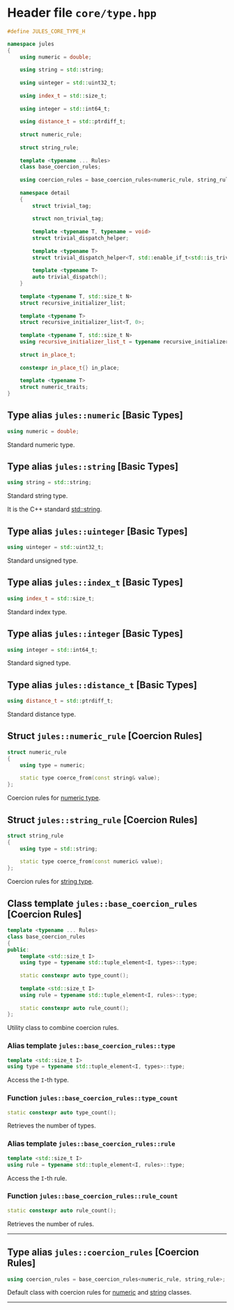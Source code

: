 ---
---

# Header file `core/type.hpp`<a id="core/type.hpp"></a>

``` cpp
#define JULES_CORE_TYPE_H

namespace jules
{
    using numeric = double;
    
    using string = std::string;
    
    using uinteger = std::uint32_t;
    
    using index_t = std::size_t;
    
    using integer = std::int64_t;
    
    using distance_t = std::ptrdiff_t;
    
    struct numeric_rule;
    
    struct string_rule;
    
    template <typename ... Rules>
    class base_coercion_rules;
    
    using coercion_rules = base_coercion_rules<numeric_rule, string_rule>;
    
    namespace detail
    {
        struct trivial_tag;
        
        struct non_trivial_tag;
        
        template <typename T, typename = void>
        struct trivial_dispatch_helper;
        
        template <typename T>
        struct trivial_dispatch_helper<T, std::enable_if_t<std::is_trivial<T>::value>>;
        
        template <typename T>
        auto trivial_dispatch();
    }
    
    template <typename T, std::size_t N>
    struct recursive_initializer_list;
    
    template <typename T>
    struct recursive_initializer_list<T, 0>;
    
    template <typename T, std::size_t N>
    using recursive_initializer_list_t = typename recursive_initializer_list<T, N>::type;
    
    struct in_place_t;
    
    constexpr in_place_t{} in_place;
    
    template <typename T>
    struct numeric_traits;
}
```

## Type alias `jules::numeric` \[Basic Types\]<a id="jules::numeric"></a>

``` cpp
using numeric = double;
```

Standard numeric type.

## Type alias `jules::string` \[Basic Types\]<a id="jules::string"></a>

``` cpp
using string = std::string;
```

Standard string type.

It is the C++ standard [std::string](http://en.cppreference.com/mwiki/index.php?title=Special%3ASearch&search=std::string).

## Type alias `jules::uinteger` \[Basic Types\]<a id="jules::uinteger"></a>

``` cpp
using uinteger = std::uint32_t;
```

Standard unsigned type.

## Type alias `jules::index_t` \[Basic Types\]<a id="jules::index_t"></a>

``` cpp
using index_t = std::size_t;
```

Standard index type.

## Type alias `jules::integer` \[Basic Types\]<a id="jules::integer"></a>

``` cpp
using integer = std::int64_t;
```

Standard signed type.

## Type alias `jules::distance_t` \[Basic Types\]<a id="jules::distance_t"></a>

``` cpp
using distance_t = std::ptrdiff_t;
```

Standard distance type.

## Struct `jules::numeric_rule` \[Coercion Rules\]<a id="jules::numeric_rule"></a>

``` cpp
struct numeric_rule
{
    using type = numeric;
    
    static type coerce_from(const string& value);
};
```

Coercion rules for [numeric type](doc_core__type.html#jules::numeric).

## Struct `jules::string_rule` \[Coercion Rules\]<a id="jules::string_rule"></a>

``` cpp
struct string_rule
{
    using type = std::string;
    
    static type coerce_from(const numeric& value);
};
```

Coercion rules for [string type](doc_core__type.html#jules::string).

## Class template `jules::base_coercion_rules` \[Coercion Rules\]<a id="jules::base_coercion_rules-Rules...-"></a>

``` cpp
template <typename ... Rules>
class base_coercion_rules
{
public:
    template <std::size_t I>
    using type = typename std::tuple_element<I, types>::type;
    
    static constexpr auto type_count();
    
    template <std::size_t I>
    using rule = typename std::tuple_element<I, rules>::type;
    
    static constexpr auto rule_count();
};
```

Utility class to combine coercion rules.

### Alias template `jules::base_coercion_rules::type`<a id="jules::base_coercion_rules-Rules...-::type-I-"></a>

``` cpp
template <std::size_t I>
using type = typename std::tuple_element<I, types>::type;
```

Access the `I`-th type.

### Function `jules::base_coercion_rules::type_count`<a id="jules::base_coercion_rules-Rules...-::type_count()"></a>

``` cpp
static constexpr auto type_count();
```

Retrieves the number of types.

### Alias template `jules::base_coercion_rules::rule`<a id="jules::base_coercion_rules-Rules...-::rule-I-"></a>

``` cpp
template <std::size_t I>
using rule = typename std::tuple_element<I, rules>::type;
```

Access the `I`-th rule.

### Function `jules::base_coercion_rules::rule_count`<a id="jules::base_coercion_rules-Rules...-::rule_count()"></a>

``` cpp
static constexpr auto rule_count();
```

Retrieves the number of rules.

-----

## Type alias `jules::coercion_rules` \[Coercion Rules\]<a id="jules::coercion_rules"></a>

``` cpp
using coercion_rules = base_coercion_rules<numeric_rule, string_rule>;
```

Default class with coercion rules for [numeric](doc_core__type.html#jules::numeric) and [string](doc_core__type.html#jules::string) classes.

-----
